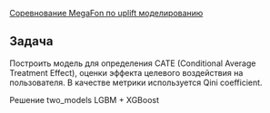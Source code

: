 [Соревнование MegaFon по uplift моделированию](https://ods.ai/competitions/megafon-df21-comp)

## Задача
Построить модель для определения CATE (Conditional Average Treatment Effect), оценки эффекта целевого воздействия на пользователя. В качестве метрики используется Qini coefficient.

Решение two_models LGBM + XGBoost